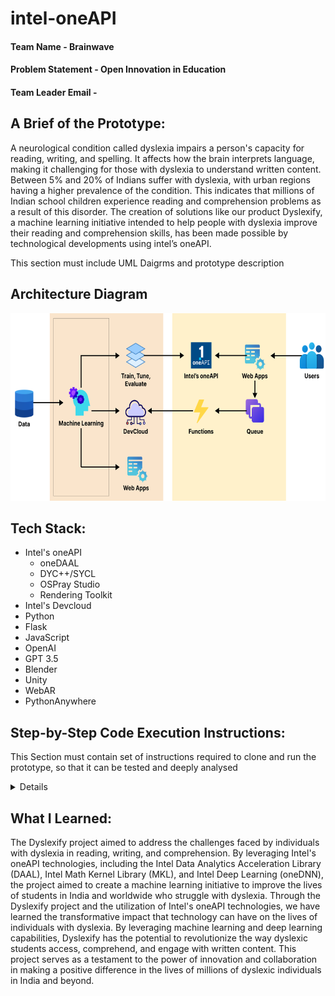 # intel-oneAPI

#### Team Name - Brainwave
#### Problem Statement - Open Innovation in Education
#### Team Leader Email - 

## A Brief of the Prototype:
A neurological condition called dyslexia impairs a person's capacity for reading, writing, and spelling. It affects how the brain interprets language, making it challenging for those with dyslexia to understand written content. Between 5% and 20% of Indians suffer with dyslexia, with urban regions having a higher prevalence of the condition. This indicates that millions of Indian school children experience reading and comprehension problems as a result of this disorder. The creation of solutions like our product Dyslexify, a machine learning initiative intended to help people with dyslexia improve their reading and comprehension skills, has been made possible by technological developments using intel’s oneAPI.
  
  This section must include UML Daigrms and prototype description
## Architecture Diagram
<img src="https://raw.githubusercontent.com/raison024/ArchDiagram/main/Arch2.png" alt="Logo" height="300">
 
  
## Tech Stack: 
* Intel's oneAPI
  * oneDAAL
  * DYC++/SYCL
  * OSPray Studio
  * Rendering Toolkit
* Intel's Devcloud
* Python
* Flask
* JavaScript
* OpenAI
* GPT 3.5
* Blender
* Unity
* WebAR
* PythonAnywhere
   
## Step-by-Step Code Execution Instructions:
  This Section must contain set of instructions required to clone and run the prototype, so that it can be tested and deeply analysed
  
<details>
  <h2>Image to Speech</h2>
  <h3>Introduction</h3>
  <p>This is image to speech</p>
</details>
  
## What I Learned:
The Dyslexify project aimed to address the challenges faced by individuals with dyslexia in reading, writing, and comprehension. By leveraging Intel's oneAPI technologies, including the Intel Data Analytics Acceleration Library (DAAL), Intel Math Kernel Library (MKL), and Intel Deep Learning (oneDNN), the project aimed to create a machine learning initiative to improve the lives of students in India and worldwide who struggle with dyslexia.
Through the Dyslexify project and the utilization of Intel's oneAPI technologies, we have learned the transformative impact that technology can have on the lives of individuals with dyslexia. By leveraging machine learning and deep learning capabilities, Dyslexify has the potential to revolutionize the way dyslexic students access, comprehend, and engage with written content. This project serves as a testament to the power of innovation and collaboration in making a positive difference in the lives of millions of dyslexic individuals in India and beyond.
